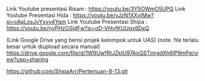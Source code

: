 Link Youtube presentasi Risam : https://youtu.be/3Y5OWmO5UPQ
Link Youtube Presentasi Hida : https://youtu.be/yJzN1XXvIMw?si=cApLosJvYxvv4Yqm
Link Youtube Presentasi Shipa : https://youtu.be/nyPHzGSjdFw?si=oD-VHyfKUUqx6DxQ

(Link Google Drive yang berisi projek kelompok untuk UAS)
(note. file terlalu besar untuk diupload secara manual)
https://drive.google.com/file/d/1W9UwfRtJZkIU97AoQSTimgdXh6lP9mPe/view?usp=sharing

https://github.com/ShipaArr/Pertemuan-8-13.git
